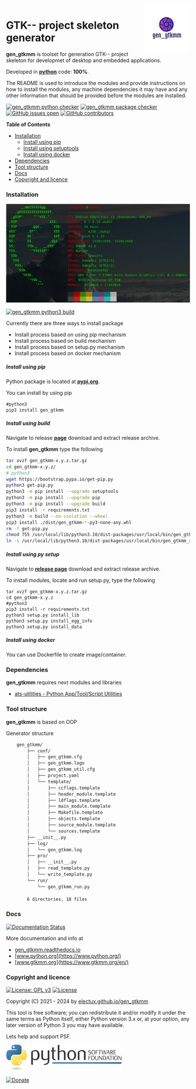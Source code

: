 <img align="right" src="https://raw.githubusercontent.com/electux/gen_gtkmm/dev/docs/gen_gtkmm_logo.png" width="25%">

# GTK-- project skeleton generator

**gen_gtkmm** is toolset for generation GTK-- project skeleton for
developmet of desktop and embedded applications.

Developed in **[python](https://www.python.org/)** code: **100%**.

The README is used to introduce the modules and provide instructions on
how to install the modules, any machine dependencies it may have and any
other information that should be provided before the modules are installed.

[![gen_gtkmm python checker](https://github.com/electux/gen_gtkmm/actions/workflows/gen_gtkmm_python_checker.yml/badge.svg)](https://github.com/electux/gen_gtkmm/actions/workflows/gen_gtkmm_python_checker.yml) [![gen_gtkmm package checker](https://github.com/electux/gen_gtkmm/actions/workflows/gen_gtkmm_package_checker.yml/badge.svg)](https://github.com/electux/gen_gtkmm/actions/workflows/gen_gtkmm_package.yml) [![GitHub issues open](https://img.shields.io/github/issues/electux/gen_gtkmm.svg)](https://github.com/electux/gen_gtkmm/issues) [![GitHub contributors](https://img.shields.io/github/contributors/electux/gen_gtkmm.svg)](https://github.com/electux/gen_gtkmm/graphs/contributors)

<!-- START doctoc generated TOC please keep comment here to allow auto update -->
<!-- DON'T EDIT THIS SECTION, INSTEAD RE-RUN doctoc TO UPDATE -->
**Table of Contents**

- [Installation](#installation)
    - [Install using pip](#install-using-pip)
    - [Install using setuptools](#install-using-setuptools)
    - [Install using docker](#install-using-docker)
- [Dependencies](#dependencies)
- [Tool structure](#tool-structure)
- [Docs](#docs)
- [Copyright and licence](#copyright-and-licence)

<!-- END doctoc generated TOC please keep comment here to allow auto update -->

### Installation

![debian linux os](https://raw.githubusercontent.com/electux/gen_gtkmm/dev/docs/debtux.png)

[![gen_gtkmm python3 build](https://github.com/electux/gen_gtkmm/actions/workflows/gen_gtkmm_python3_build.yml/badge.svg)](https://github.com/electux/gen_gtkmm/actions/workflows/gen_gtkmm_python3_build.yml)

Currently there are three ways to install package
* Install process based on using pip mechanism
* Install process based on build mechanism
* Install process based on setup.py mechanism
* Install process based on docker mechanism

##### Install using pip

Python package is located at **[pypi.org](https://pypi.org/project/gen_gtkmm/)**.

You can install by using pip
```
#python3
pip3 install gen_gtkmm
```

##### Install using build

Navigate to release **[page](https://github.com/electux/gen_gtkmm/releases/)** download and extract release archive.

To install **gen_gtkmm** type the following

```bash
tar xvzf gen_gtkmm-x.y.z.tar.gz
cd gen_gtkmm-x.y.z/
# python3
wget https://bootstrap.pypa.io/get-pip.py
python3 get-pip.py 
python3 -m pip install --upgrade setuptools
python3 -m pip install --upgrade pip
python3 -m pip install --upgrade build
pip3 install -r requirements.txt
python3 -m build --no-isolation --wheel
pip3 install ./dist/gen_gtkmm-*-py3-none-any.whl
rm -f get-pip.py
chmod 755 /usr/local/lib/python3.10/dist-packages/usr/local/bin/gen_gtkmm_run.py
ln -s /usr/local/lib/python3.10/dist-packages/usr/local/bin/gen_gtkmm_run.py /usr/local/bin/gen_gtkmm_run.py
```

##### Install using py setup

Navigate to **[release page](https://github.com/electux/gen_gtkmm/releases)** download and extract release archive.

To install modules, locate and run setup.py, type the following
```
tar xvzf gen_gtkmm-x.y.z.tar.gz
cd gen_gtkmm-x.y.z
#python3
pip3 install -r requirements.txt
python3 setup.py install_lib
python3 setup.py install_egg_info
python3 setup.py install_data
```

##### Install using docker

You can use Dockerfile to create image/container.

### Dependencies

**gen_gtkmm** requires next modules and libraries

* [ats-utilities - Python App/Tool/Script Utilities](https://electux.github.io/ats_utilities)

### Tool structure

**gen_gtkmm** is based on OOP

Generator structure

```bash
    gen_gtkmm/
        ├── conf/
        │   ├── gen_gtkmm.cfg
        │   ├── gen_gtkmm.logo
        │   ├── gen_gtkmm_util.cfg
        │   ├── project.yaml
        │   └── template/
        │       ├── ccflags.template
        │       ├── header_module.template
        │       ├── ldflags.template
        │       ├── main_module.template
        │       ├── Makefile.template
        │       ├── objects.template
        │       ├── source_module.template
        │       └── sources.template
        ├── __init__.py
        ├── log/
        │   └── gen_gtkmm.log
        ├── pro/
        │   ├── __init__.py
        │   ├── read_template.py
        │   └── write_template.py
        └── run/
            └── gen_gtkmm_run.py
        
        6 directories, 18 files
```

### Docs

[![Documentation Status](https://readthedocs.org/projects/gen-esp/badge/?version=latest)](https://gen-esp.readthedocs.io/en/latest/?badge=latest)

More documentation and info at

* [gen_gtkmm.readthedocs.io](https://gen-gtkmm.readthedocs.io)
* [www.python.org](https://www.python.org/)
* [www.gtkmm.org](https://www.gtkmm.org/en/)

### Copyright and licence

[![License: GPL v3](https://img.shields.io/badge/License-GPLv3-blue.svg)](https://www.gnu.org/licenses/gpl-3.0) [![License](https://img.shields.io/badge/License-Apache%202.0-blue.svg)](https://opensource.org/licenses/Apache-2.0)

Copyright (C) 2021 - 2024 by [electux.github.io/gen_gtkmm](https://electux.github.io/gen_gtkmm/)

This tool is free software; you can redistribute it and/or modify
it under the same terms as Python itself, either Python version 3.x or,
at your option, any later version of Python 3 you may have available.

Lets help and support PSF.

[![Python Software Foundation](https://raw.githubusercontent.com/electux/gen_gtkmm/dev/docs/psf-logo-alpha.png)](https://www.python.org/psf/)

[![Donate](https://www.paypalobjects.com/en_US/i/btn/btn_donateCC_LG.gif)](https://www.python.org/psf/donations/)
